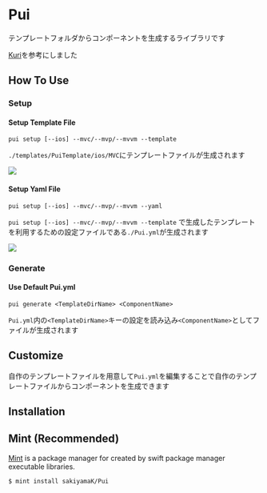 
# Pui

テンプレートフォルダからコンポーネントを生成するライブラリです

[Kuri](https://github.com/bannzai/Kuri)を参考にしました


## How To Use

### Setup

#### Setup Template File
```
pui setup [--ios] --mvc/--mvp/--mvvm --template
```

`./templates/PuiTemplate/ios/MVC`にテンプレートファイルが生成されます

<img src="https://i.gyazo.com/dd1ae300b27db456bf02e96f0bcf9f1b.png">


#### Setup Yaml File
```
pui setup [--ios] --mvc/--mvp/--mvvm --yaml
```

`pui setup [--ios] --mvc/--mvp/--mvvm --template` で生成したテンプレートを利用するための設定ファイルである`./Pui.yml`が生成されます

<img src="https://i.gyazo.com/80c1565d75e90546fa1ce394eafe50c1.png">

### Generate

#### Use Default Pui.yml

```
pui generate <TemplateDirName> <ComponentName>
```

`Pui.yml`内の`<TemplateDirName>`キーの設定を読み込み`<ComponentName>`としてファイルが生成されます

## Customize

自作のテンプレートファイルを用意して`Pui.yml`を編集することで自作のテンプレートファイルからコンポーネントを生成できます


## Installation

## Mint (Recommended)
[Mint](https://github.com/yonaskolb/Mint) is a package manager for created by swift package manager executable libraries. 

`$ mint install sakiyamaK/Pui`
